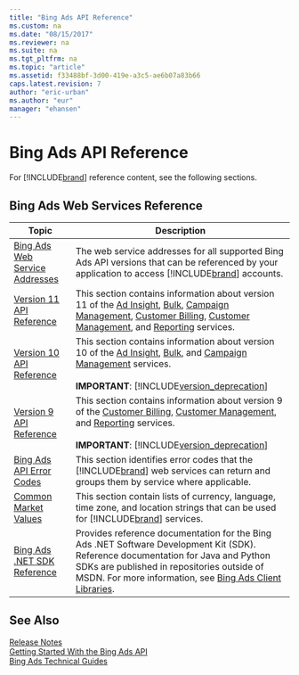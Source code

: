 ```yaml
---
title: "Bing Ads API Reference"
ms.custom: na
ms.date: "08/15/2017"
ms.reviewer: na
ms.suite: na
ms.tgt_pltfrm: na
ms.topic: "article"
ms.assetid: f33488bf-3d00-419e-a3c5-ae6b07a83b66
caps.latest.revision: 7
author: "eric-urban"
ms.author: "eur"
manager: "ehansen"
---
```

# Bing Ads API Reference
For [!INCLUDE[brand](../../concepts/includes/brand.md)] reference content, see the following sections.

## Bing Ads Web Services Reference

|Topic|Description|
|---------|---------------|
|[Bing Ads Web Service Addresses](../../concepts/bing-ads-web-service-addresses.md)|The web service addresses for all supported Bing Ads API versions that can be referenced by your application to access [!INCLUDE[brand](../../concepts/includes/brand.md)] accounts.|
|[Version 11 API Reference](../../concepts/version-11-api-reference.md)|This section contains information about version 11 of the [Ad Insight](https://msdn.microsoft.com/library/bing-ads-ad-insight-service-reference(v=msads.110).aspx), [Bulk](https://msdn.microsoft.com/library/bing-ads-bulk-service-reference(v=msads.110).aspx), [Campaign Management](https://msdn.microsoft.com/library/bing-ads-campaign-management-service-reference(v=msads.110).aspx), [Customer Billing](https://msdn.microsoft.com/library/bing-ads-customer-billing-service-reference(v=msads.110).aspx), [Customer Management](https://msdn.microsoft.com/library/bing-ads-customer-management-service-reference(v=msads.110).aspx), and [Reporting](https://msdn.microsoft.com/library/bing-ads-reporting-service-reference(v=msads.110).aspx) services.|
|[Version 10 API Reference](../../concepts/version-10-api-reference.md)|This section contains information about version 10 of the [Ad Insight](https://msdn.microsoft.com/library/bing-ads-ad-insight-service-reference(v=msads.100).aspx), [Bulk](https://msdn.microsoft.com/library/bing-ads-bulk-service-reference(v=msads.100).aspx), and [Campaign Management](https://msdn.microsoft.com/library/bing-ads-campaign-management-service-reference(v=msads.100).aspx) services.<br/><br/>**IMPORTANT**: [!INCLUDE[version_deprecation](../../concepts/includes/version_deprecation.md)]|
|[Version 9 API Reference](../../concepts/version-9-api-reference.md)|This section contains information about version 9 of the [Customer Billing](https://msdn.microsoft.com/library/bing-ads-customer-billing-service-reference(v=msads.90).aspx), [Customer Management](https://msdn.microsoft.com/library/bing-ads-customer-management-service-reference(v=msads.90).aspx), and [Reporting](https://msdn.microsoft.com/library/bing-ads-reporting-service-reference(v=msads.90).aspx) services.<br/><br/>**IMPORTANT**: [!INCLUDE[version_deprecation](../../concepts/includes/version_deprecation.md)]|
|[Bing Ads API Error Codes](../../concepts/bing-ads-api-error-codes.md)|This section identifies error codes that the [!INCLUDE[brand](../../concepts/includes/brand.md)] web services can return and groups them by service where applicable.|
|[Common Market Values](../../concepts/common-market-values.md)|This section contain lists of currency, language, time zone, and location strings that can be used for [!INCLUDE[brand](../../concepts/includes/brand.md)] services.|
|[Bing Ads .NET SDK Reference](../../concepts/bing-ads-.net-sdk-reference.md)|Provides reference documentation for the Bing Ads .NET Software Development Kit (SDK). Reference documentation for Java and Python SDKs are published in repositories outside of MSDN. For more information, see [Bing Ads Client Libraries](../../concepts/bing-ads-client-libraries.md).|

## See Also
[Release Notes](../../concepts/release-notes.md)  
[Getting Started With the Bing Ads API](../../concepts/getting-started-with-the-bing-ads-api.md)  
[Bing Ads Technical Guides](../../concepts/bing-ads-technical-guides.md)  

